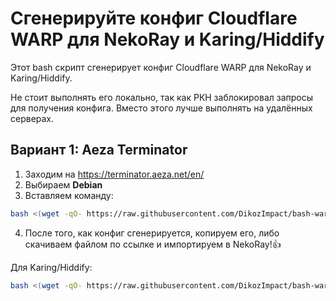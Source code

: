 # Сгенерируйте конфиг Cloudflare WARP для NekoRay и Karing/Hiddify
Этот bash скрипт сгенерирует конфиг Cloudflare WARP для NekoRay и Karing/Hiddify.

Не стоит выполнять его локально, так как РКН заблокировал запросы для получения конфига. Вместо этого лучше выполнять на удалённых серверах.

## Вариант 1: Aeza Terminator
1. Заходим на https://terminator.aeza.net/en/
2. Выбираем **Debian**
3. Вставляем команду:
```bash
bash <(wget -qO- https://raw.githubusercontent.com/DikozImpact/bash-warp-generator/refs/heads/patch-1/warp_generator_nekoray.sh)
```
4. После того, как конфиг сгенерируется, копируем его, либо скачиваем файлом по ссылке и импортируем в NekoRay!👍

Для Karing/Hiddify:
```bash
bash <(wget -qO- https://raw.githubusercontent.com/DikozImpact/bash-warp-generator/refs/heads/patch-1/warp_generator_karing.sh)
```
